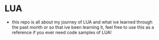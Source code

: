 # LUA

* this repo is all about my journey of LUA and what ive learned through the past month or so that ive been learning it, feel free to use this as a reference if you ever need code samples of LUA!

